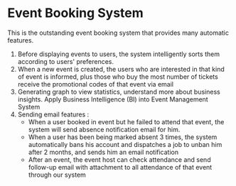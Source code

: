 # Event Booking System
This is the outstanding event booking system that provides many automatic features. 
1) Before displaying events to users, the system intelligently sorts them according to users' preferences.
2) When a new event is created, the users who are interested in that kind of event is informed, plus those who buy the most number of tickets receive the promotional codes of that event via email
3) Generating graph to view statistics, understand more about business insights. Apply Business Intelligence (BI) into Event Management System
4) Sending email features : 
 	 - When a user booked in event but he failed to attend that event, the system will send absence notification email for him.
 	 - When a user has been being marked absent 3 times, the system automatically bans his account and dispatches a job to unban him after 2 months, and sends him an email notification
  	- After an event, the event host can check attendance and send follow-up email with attachment to all attendance of that event through our system
